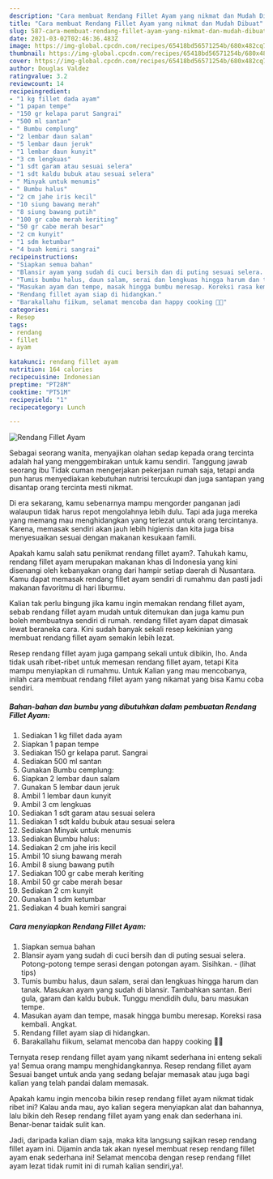 ```yaml
---
description: "Cara membuat Rendang Fillet Ayam yang nikmat dan Mudah Dibuat"
title: "Cara membuat Rendang Fillet Ayam yang nikmat dan Mudah Dibuat"
slug: 587-cara-membuat-rendang-fillet-ayam-yang-nikmat-dan-mudah-dibuat
date: 2021-03-02T02:46:36.483Z
image: https://img-global.cpcdn.com/recipes/65418bd56571254b/680x482cq70/rendang-fillet-ayam-foto-resep-utama.jpg
thumbnail: https://img-global.cpcdn.com/recipes/65418bd56571254b/680x482cq70/rendang-fillet-ayam-foto-resep-utama.jpg
cover: https://img-global.cpcdn.com/recipes/65418bd56571254b/680x482cq70/rendang-fillet-ayam-foto-resep-utama.jpg
author: Douglas Valdez
ratingvalue: 3.2
reviewcount: 14
recipeingredient:
- "1 kg fillet dada ayam"
- "1 papan tempe"
- "150 gr kelapa parut Sangrai"
- "500 ml santan"
- " Bumbu cemplung"
- "2 lembar daun salam"
- "5 lembar daun jeruk"
- "1 lembar daun kunyit"
- "3 cm lengkuas"
- "1 sdt garam atau sesuai selera"
- "1 sdt kaldu bubuk atau sesuai selera"
- " Minyak untuk menumis"
- " Bumbu halus"
- "2 cm jahe iris kecil"
- "10 siung bawang merah"
- "8 siung bawang putih"
- "100 gr cabe merah keriting"
- "50 gr cabe merah besar"
- "2 cm kunyit"
- "1 sdm ketumbar"
- "4 buah kemiri sangrai"
recipeinstructions:
- "Siapkan semua bahan"
- "Blansir ayam yang sudah di cuci bersih dan di puting sesuai selera. Potong-potong tempe serasi dengan potongan ayam. Sisihkan.           (lihat tips)"
- "Tumis bumbu halus, daun salam, serai dan lengkuas hingga harum dan tanak. Masukan ayam yang sudah di blansir. Tambahkan santan. Beri gula, garam dan kaldu bubuk. Tunggu mendidih dulu, baru masukan tempe."
- "Masukan ayam dan tempe, masak hingga bumbu meresap. Koreksi rasa kembali. Angkat."
- "Rendang fillet ayam siap di hidangkan."
- "Barakallahu fiikum, selamat mencoba dan happy cooking 🤗😘"
categories:
- Resep
tags:
- rendang
- fillet
- ayam

katakunci: rendang fillet ayam 
nutrition: 164 calories
recipecuisine: Indonesian
preptime: "PT28M"
cooktime: "PT51M"
recipeyield: "1"
recipecategory: Lunch

---
```



![Rendang Fillet Ayam](https://img-global.cpcdn.com/recipes/65418bd56571254b/680x482cq70/rendang-fillet-ayam-foto-resep-utama.jpg)

Sebagai seorang wanita, menyajikan olahan sedap kepada orang tercinta adalah hal yang menggembirakan untuk kamu sendiri. Tanggung jawab seorang ibu Tidak cuman mengerjakan pekerjaan rumah saja, tetapi anda pun harus menyediakan kebutuhan nutrisi tercukupi dan juga santapan yang disantap orang tercinta mesti nikmat.

Di era  sekarang, kamu sebenarnya mampu mengorder panganan jadi walaupun tidak harus repot mengolahnya lebih dulu. Tapi ada juga mereka yang memang mau menghidangkan yang terlezat untuk orang tercintanya. Karena, memasak sendiri akan jauh lebih higienis dan kita juga bisa menyesuaikan sesuai dengan makanan kesukaan famili. 



Apakah kamu salah satu penikmat rendang fillet ayam?. Tahukah kamu, rendang fillet ayam merupakan makanan khas di Indonesia yang kini disenangi oleh kebanyakan orang dari hampir setiap daerah di Nusantara. Kamu dapat memasak rendang fillet ayam sendiri di rumahmu dan pasti jadi makanan favoritmu di hari liburmu.

Kalian tak perlu bingung jika kamu ingin memakan rendang fillet ayam, sebab rendang fillet ayam mudah untuk ditemukan dan juga kamu pun boleh membuatnya sendiri di rumah. rendang fillet ayam dapat dimasak lewat beraneka cara. Kini sudah banyak sekali resep kekinian yang membuat rendang fillet ayam semakin lebih lezat.

Resep rendang fillet ayam juga gampang sekali untuk dibikin, lho. Anda tidak usah ribet-ribet untuk memesan rendang fillet ayam, tetapi Kita mampu menyiapkan di rumahmu. Untuk Kalian yang mau mencobanya, inilah cara membuat rendang fillet ayam yang nikamat yang bisa Kamu coba sendiri.

<!--inarticleads1-->

##### Bahan-bahan dan bumbu yang dibutuhkan dalam pembuatan Rendang Fillet Ayam:

1. Sediakan 1 kg fillet dada ayam
1. Siapkan 1 papan tempe
1. Sediakan 150 gr kelapa parut. Sangrai
1. Sediakan 500 ml santan
1. Gunakan  Bumbu cemplung:
1. Siapkan 2 lembar daun salam
1. Gunakan 5 lembar daun jeruk
1. Ambil 1 lembar daun kunyit
1. Ambil 3 cm lengkuas
1. Sediakan 1 sdt garam atau sesuai selera
1. Sediakan 1 sdt kaldu bubuk atau sesuai selera
1. Sediakan  Minyak untuk menumis
1. Sediakan  Bumbu halus:
1. Sediakan 2 cm jahe iris kecil
1. Ambil 10 siung bawang merah
1. Ambil 8 siung bawang putih
1. Sediakan 100 gr cabe merah keriting
1. Ambil 50 gr cabe merah besar
1. Sediakan 2 cm kunyit
1. Gunakan 1 sdm ketumbar
1. Sediakan 4 buah kemiri sangrai




<!--inarticleads2-->

##### Cara menyiapkan Rendang Fillet Ayam:

1. Siapkan semua bahan
1. Blansir ayam yang sudah di cuci bersih dan di puting sesuai selera. Potong-potong tempe serasi dengan potongan ayam. Sisihkan. -           (lihat tips)
1. Tumis bumbu halus, daun salam, serai dan lengkuas hingga harum dan tanak. Masukan ayam yang sudah di blansir. Tambahkan santan. Beri gula, garam dan kaldu bubuk. Tunggu mendidih dulu, baru masukan tempe.
1. Masukan ayam dan tempe, masak hingga bumbu meresap. Koreksi rasa kembali. Angkat.
1. Rendang fillet ayam siap di hidangkan.
1. Barakallahu fiikum, selamat mencoba dan happy cooking 🤗😘




Ternyata resep rendang fillet ayam yang nikamt sederhana ini enteng sekali ya! Semua orang mampu menghidangkannya. Resep rendang fillet ayam Sesuai banget untuk anda yang sedang belajar memasak atau juga bagi kalian yang telah pandai dalam memasak.

Apakah kamu ingin mencoba bikin resep rendang fillet ayam nikmat tidak ribet ini? Kalau anda mau, ayo kalian segera menyiapkan alat dan bahannya, lalu bikin deh Resep rendang fillet ayam yang enak dan sederhana ini. Benar-benar taidak sulit kan. 

Jadi, daripada kalian diam saja, maka kita langsung sajikan resep rendang fillet ayam ini. Dijamin anda tak akan nyesel membuat resep rendang fillet ayam enak sederhana ini! Selamat mencoba dengan resep rendang fillet ayam lezat tidak rumit ini di rumah kalian sendiri,ya!.

